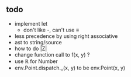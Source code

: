 ## todo

- implement let
  - don't like -, can't use ≡
- less precedence by using right associative
- ast to string/source
- how to do |Z|
- change function call to f(x, y) ?
- use ℝ for Number
- env.Point.dispatch.\_(x, y) to be env.Point(x, y)
